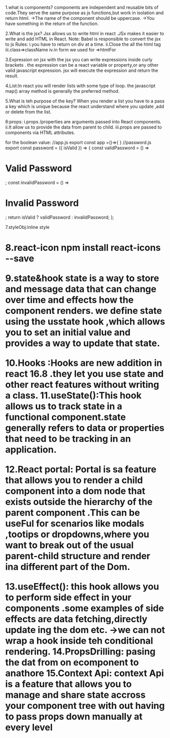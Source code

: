 1.what is components?
components are independent and reusable bits of code.They serve the same purpose as js functions,but work in isolation and return html.
->The name of the component should be uppercase.
->You have something in the return of the function.

2.What is the jsx?
Jsx allows us to write html in react .JSx makes it easier to write and add HTML in React.
Note:
Babel is responsible to convert the jsx to js
Rules:
i.you have to return on div at a time.
ii.Close the all the html tag
iii.class=>className
iv.in form we used for =>htmlFor

3.Expression on jsx
with the jsx you can write expressions inside curly brackets . the expression can be a react variable or property,or any other valid javascript expression. jsx will execute the expression and return the result.

4.List:In react you will render lists with some type of loop. the javascript map() array method is generally the preferred method.

5.What is teh purpose of the key?
When you render a list you have to a pass a key which is unique because the react understand where you update ,add or delete from the list.

6:props:
i.props /properties are arguments passed into React components.
ii.It allow us to provide the data from parent to child.
iii.props are passed to components via HTML attributes.

for the boolean value:
//app.js
export const app =()=>{
<Password isValid={true} />
}
//password.js
export const password = ({ isValid }) => {
const validPassword = () => <h1>Valid Password</h1>;
const invalidPassword = () => <h1>Invalid Password</h1>;
return isValid ? validPassword : invalidPassword;
};

7.styleObj:inline style

<h1 style={{ color: "red", backgroundColor: "black", padding: "2rem" }}>

8.react-icon
npm install react-icons --save

9.state&hook
state is a way to store and message data that can change over time and effects how the component renders.
we define state using the usstate hook ,which allows you to set an initial value and provides a way to update that state.

10.Hooks :Hooks are new addition in react 16.8 .they let you use state and other react features without writing a class.
11.useState():This hook allows us to track state in a functional component.state generally refers to data or properties that need to be tracking in an application.

12.React portal:
Portal is sa feature that allows you to render a child component into a dom node that exists outside the hierarchy of the parent component .This can be useFul for scenarios like modals ,tootips or dropdowns,where you want to break out of the usual parent-child structure and render ina different part of the Dom.

13.useEffect():
this hook allows you to perform side effect in your components .some examples of side effects are data fetching,directly update ing the dom etc.
->we can not wrap a hook inside teh conditional rendering.
14.PropsDrilling:
pasing the dat from on ecomponent to anathore
15.Context Api:
context Api is a feature that allows you to manage and share state accross your component tree with out having to pass props down manually at every level
